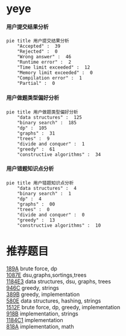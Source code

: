 # yeye

<!-- tabs:start -->



#### **用户提交结果分析**

```mermaid
pie title 用户提交结果分析
    "Accepted" :  39
    "Rejected" :  0
    "Wrong answer" :  46
    "Runtime error" :  2
    "Time limit exceeded" :  12
    "Memory limit exceeded" :  0
    "Compilation error" :  1
    "Partial" :  0
```

#### **用户做题类型偏好分析**

```mermaid
pie title 用户做题类型偏好分析
    "data structures" :  125
    "binary search" :  185
    "dp" :  105
    "graphs" :  31
    "trees" :  9
    "divide and conquer" :  1
    "greedy" :  61
    "constructive algorithms" :  34
```
#### **用户错题知识点分析**

```mermaid
pie title 用户错题知识点分析
    "data structures" :  4
    "binary search" :  1
    "dp" :  4
    "graphs" :  00
    "trees" :  0
    "divide and conquer" :  0
    "greedy" :  13
    "constructive algorithms" :  10
```



<!-- tabs:end -->
# 推荐题目
[189A](https://codeforces.com/contest/189/problem/A)		brute force,
                        dp		  
[1087E](https://codeforces.com/contest/1087/problem/E)		dsu,graphs,sortings,trees		  
[1184E3](https://codeforces.com/contest/1184E/problem/3)		data structures,
                        dsu,
                        graphs,
                        trees		  
[946C](https://codeforces.com/contest/946/problem/C)		greedy,
                        strings		  
[389B](https://codeforces.com/contest/389/problem/B)		greedy,
                        implementation		  
[580E](https://codeforces.com/contest/580/problem/E)		data structures,
                        hashing,
                        strings		  
[1512F](https://codeforces.com/contest/1512/problem/F)		brute force,
                        dp,
                        greedy,
                        implementation		  
[918B](https://codeforces.com/contest/918/problem/B)		implementation,
                        strings		  
[1184C1](https://codeforces.com/contest/1184C/problem/1)		implementation		  
[818A](https://codeforces.com/contest/818/problem/A)		implementation,
                        math		  
